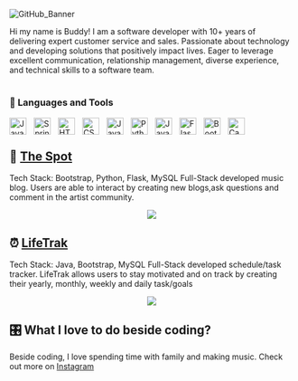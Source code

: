 
![GitHub_Banner](https://user-images.githubusercontent.com/114322129/206936295-8ca736d3-6a65-498a-a05d-7acd7a70af08.png)


Hi my name is Buddy! I am a software developer with 10+ years of delivering expert customer service and sales. Passionate about technology and developing solutions that positively impact lives. Eager to leverage excellent communication, relationship management, diverse experience, and technical skills to a software team.

#

### 🧰 Languages and Tools

<img align="left" alt="Java" width="30px" style="padding-right:10px;" src="https://cdn.jsdelivr.net/gh/devicons/devicon/icons/java/java-original.svg"/>
<img align="left" alt="Spring" width="30px" style="padding-right:10px;" src="https://cdn.jsdelivr.net/gh/devicons/devicon/icons/spring/spring-original.svg" />
<img align="left" alt="HTML" width="30px" style="padding-right:10px;" src="https://cdn.jsdelivr.net/gh/devicons/devicon/icons/html5/html5-plain.svg" />
<img align="left" alt="CSS" width="30px" style="padding-right:10px;" src="https://cdn.jsdelivr.net/gh/devicons/devicon/icons/css3/css3-plain.svg" />
<img align="left" alt="JavaScript" width="30px" style="padding-right:10px;" src="https://cdn.jsdelivr.net/gh/devicons/devicon/icons/javascript/javascript-plain.svg" />
<img align="left" alt="Python" width="30px" style="padding-right:10px;" src="https://cdn.jsdelivr.net/gh/devicons/devicon/icons/python/python-plain.svg" />
<img align="left" alt="JavaScript" width="30px" style="padding-right:10px;" src="https://cdn.jsdelivr.net/gh/devicons/devicon/icons/mysql/mysql-original-wordmark.svg" />
<img align="left" alt="Flask" width="30px" style="padding-right:10px;" src="https://cdn.jsdelivr.net/gh/devicons/devicon/icons/flask/flask-original-wordmark.svg" />
<img align="left" alt="Bootstrap" width="30px" style="padding-right:10px;" src="https://cdn.jsdelivr.net/gh/devicons/devicon/icons/bootstrap/bootstrap-original.svg" />
<img align="left" alt="Canva" width="30px" style="padding-right:10px;" src="https://cdn.jsdelivr.net/gh/devicons/devicon/icons/canva/canva-original.svg" />



<br/>

#



## 🎹 **[The Spot](https://github.com/BuddyReed/Blog_Project)** 
Tech Stack: Bootstrap, Python, Flask, MySQL
Full-Stack developed music blog. Users are able to interact by creating new blogs,ask questions and comment in the artist community. 




<p align = "center"> <img  src = "https://github.com/BuddyReed/GitHub/blob/main/README/img/TheSpot.gif"/>
  
## ⏰ **[LifeTrak](https://github.com/BuddyReed/Java_Full/tree/main/SpringProjects/LifeTrak)** 
Tech Stack: Java, Bootstrap, MySQL
Full-Stack developed schedule/task tracker. LifeTrak allows users to stay motivated and on track by creating their yearly, monthly, weekly and daily task/goals  
  
<p align = "center"> <img  src = "https://github.com/BuddyReed/README/blob/main/img/LifeTrakFinalBig.gif"/>

  



## 🎛️ What I love to do beside coding?
Beside coding, I love spending time with family and making music. Check out more on [Instagram](https://www.instagram.com/buddybangs/)







<!--
**BuddyReed/BuddyReed** is a ✨ _special_ ✨ repository because its `README.md` (this file) appears on your GitHub profile.
### Hi there 👋

Here are some ideas to get you started:

- 🔭 I’m currently working on ...
- 🌱 I’m currently learning ...
- 👯 I’m looking to collaborate on ...
- 🤔 I’m looking for help with ...
- 💬 Ask me about ...
- 📫 How to reach me: ...
- 😄 Pronouns: ...
- ⚡ Fun fact: ...
-->
